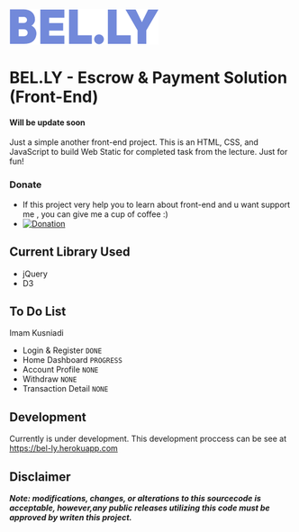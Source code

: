 ![Bel.ly Text Logo](assets/img/belly-text.png)

# BEL.LY - Escrow & Payment Solution (Front-End)
#### Will be update soon

Just a simple another front-end project. This is an HTML, CSS, and JavaScript to build Web Static for completed task from the lecture. Just for fun!

### Donate
- If this project very help you to learn about front-end and u want support me , you can give me a cup of coffee :)
- [![Donation](https://img.shields.io/badge/bitcoin-donate-yellow.svg)](https://blockchain.info/id/address/1EMZptL66nvVLCfyGQNW2bTp1XP6ec4bWw)

## Current Library Used
- jQuery
- D3

## To Do List
Imam Kusniadi
- Login & Register ```DONE```
- Home Dashboard ```PROGRESS```
- Account Profile ```NONE```
- Withdraw ```NONE```
- Transaction Detail ```NONE```

## Development
Currently is under development. This development proccess can be see at https://bel-ly.herokuapp.com

## Disclaimer

***Note: modifications, changes, or alterations to this sourcecode is acceptable, however,any public releases utilizing this code must be approved by writen this project.***
